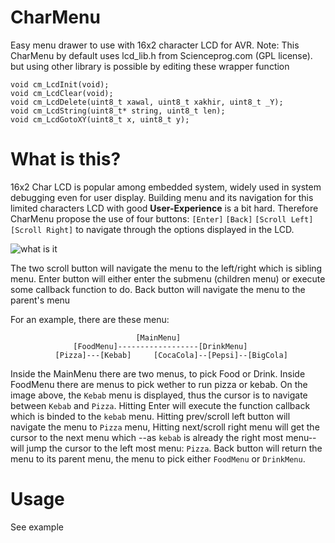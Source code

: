 CharMenu
========

Easy menu drawer to use with 16x2 character LCD for AVR. 
Note:
This CharMenu by default uses lcd_lib.h from Scienceprog.com (GPL license).
but using other library is possible by editing these wrapper function 
```
void cm_LcdInit(void);
void cm_LcdClear(void);
void cm_LcdDelete(uint8_t xawal, uint8_t xakhir, uint8_t _Y);
void cm_LcdString(uint8_t* string, uint8_t len);
void cm_LcdGotoXY(uint8_t x, uint8_t y);
```

What is this?
========

16x2 Char LCD is popular among embedded system, widely used in system debugging even for user display. 
Building menu and its navigation for this limited characters LCD with good __User-Experience__ is a bit hard. Therefore CharMenu propose the use of four buttons: ```[Enter]``` ```[Back]``` ```[Scroll Left]``` ```[Scroll Right]``` to navigate through the options displayed in the LCD. 

![what is it](https://cloud.githubusercontent.com/assets/6647566/5604155/a92d7be8-93dc-11e4-8a39-7c6a2ce198cf.jpg)

The two scroll button will navigate the menu to the left/right which is sibling menu.
Enter button will either enter the submenu (children menu) or execute some callback function to do.
Back button will navigate the menu to the parent's menu

For an example, there are these menu:
```
                            [MainMenu]
              [FoodMenu]------------------[DrinkMenu]
          [Pizza]---[Kebab]     [CocaCola]--[Pepsi]--[BigCola]
```
Inside the MainMenu there are two menus, to pick Food or Drink. Inside FoodMenu there are menus to pick wether to run pizza or kebab. On the image above, the ```Kebab``` menu is displayed, thus the cursor is to navigate between ```Kebab``` and ```Pizza```. Hitting Enter will execute the function callback which is binded to the ```kebab``` menu. Hitting prev/scroll left button will navigate the menu to ```Pizza``` menu, Hitting next/scroll right menu will get the cursor to the next menu which --as ```kebab``` is already the right most menu-- will jump the cursor to the left most menu: ```Pizza```. Back button will return the menu to its parent menu, the menu to pick either ```FoodMenu``` or ```DrinkMenu```.

Usage
========
See example
